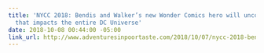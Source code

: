 ```yaml
---
title: 'NYCC 2018: Bendis and Walker’s new Wonder Comics hero will uncover a secret
  that impacts the entire DC Universe'
date: 2018-10-08 00:44:00 -05:00
link_url: http://www.adventuresinpoortaste.com/2018/10/07/nycc-2018-bendis-and-campbells-new-wonder-comics-hero-will-uncover-a-secret-that-impacts-the-entire-dc-universe/
---
```


